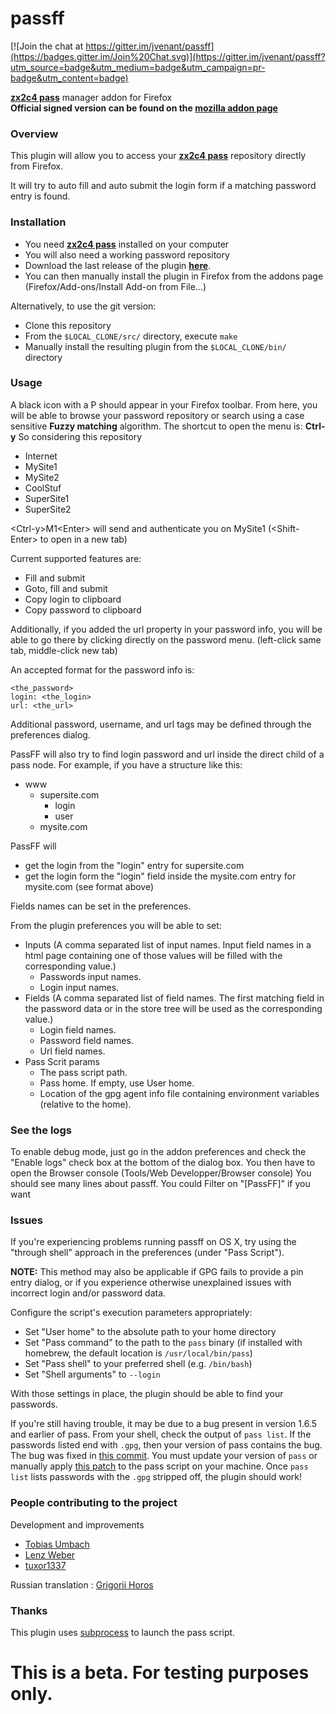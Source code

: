 passff
======

[![Join the chat at https://gitter.im/jvenant/passff](https://badges.gitter.im/Join%20Chat.svg)](https://gitter.im/jvenant/passff?utm_source=badge&utm_medium=badge&utm_campaign=pr-badge&utm_content=badge)

**[zx2c4 pass](http://www.zx2c4.com/projects/password-store/)** manager addon for Firefox  
**Official signed version can be found on the [mozilla addon page](https://addons.mozilla.org/firefox/addon/passff)**


### Overview
This plugin will allow you to access your **[zx2c4 pass](http://www.zx2c4.com/projects/password-store/)** repository directly from Firefox.

It will try to auto fill and auto submit the login form if a matching password entry is found.

### Installation
- You need **[zx2c4 pass](http://www.zx2c4.com/projects/password-store/)** installed on your computer
- You will also need a working password repository
- Download the last release of the plugin **[here](https://github.com/jvenant/passff/releases)**.
- You can then manually install the plugin in Firefox from the addons page (Firefox/Add-ons/Install Add-on from File...)

Alternatively, to use the git version:
- Clone this repository
- From the <code>$LOCAL_CLONE/src/</code> directory, execute <code>make</code>
- Manually install the resulting plugin from the <code>$LOCAL_CLONE/bin/</code> directory

### Usage
A black icon with a P should appear in your Firefox toolbar.
From here, you will be able to browse your password repository
or search using a case sensitive **Fuzzy matching** algorithm.
The shortcut to open the menu is: **Ctrl-y**
So considering this repository
* Internet
 * MySite1
 * MySite2
* CoolStuf
 * SuperSite1
 * SuperSite2

&lt;Ctrl-y&gt;M1&lt;Enter&gt; will send and authenticate you on MySite1 (&lt;Shift-Enter&gt; to open in a new tab)

Current supported features are:
- Fill and submit
- Goto, fill and submit
- Copy login to clipboard
- Copy password to clipboard

Additionally, if you added the url property in your password info, you will be able to go there by clicking directly on the password menu. (left-click same tab, middle-click new tab)

An accepted format for the password info is:
```
<the_password>
login: <the_login>
url: <the_url>
```
Additional password, username, and url tags may be defined through the preferences dialog.

PassFF will also try to find login password and url inside the direct child of a pass node.
For example, if you have a structure like this:
* www
  * supersite.com
    * login
    * user
  * mysite.com

PassFF will
* get the login from the "login" entry for supersite.com
* get the login form the "login" field inside the mysite.com entry for mysite.com (see format above)

Fields names can be set in the preferences.

From the plugin preferences you will be able to set:
- Inputs (A comma separated list of input names. Input field names in a html page containing one of those values will be filled with the corresponding value.)
  - Passwords input names.
  - Login input names.
- Fields (A comma separated list of field names. The first matching field in the password data or in the store tree will be used as the corresponding value.)
  - Login field names.
  - Password field names.
  - Url field names.
- Pass Scrit params
  - The pass script path.
  - Pass home. If empty, use User home.
  - Location of the gpg agent info file containing environment variables (relative to the home).

### See the logs

To enable debug mode, just go in the addon preferences and check the "Enable logs" check box at the bottom of the dialog box. You then have to open the Browser console (Tools/Web Developper/Browser console)
You should see many lines about passff. You could Filter on "[PassFF]" if you want

### Issues

If you're experiencing problems running passff on OS X, try using the "through shell" approach in the preferences (under "Pass Script").

**NOTE:** This method may also be applicable if GPG fails to provide a pin entry
dialog, or if you experience otherwise unexplained issues with incorrect login
and/or password data.

Configure the script's execution parameters appropriately:

* Set "User home" to the absolute path to your home directory
* Set "Pass command" to the path to the ````pass```` binary (if installed with homebrew, the default location is ````/usr/local/bin/pass````)
* Set "Pass shell" to your preferred shell (e.g. ````/bin/bash````)
* Set "Shell arguments" to ````--login````

With those settings in place, the plugin should be able to find your passwords.

If you're still having trouble, it may be due to a bug present in version 1.6.5 and earlier of pass. From your shell, check the output of ````pass list````. If the passwords listed end with ````.gpg````, then your version of pass contains the bug. The bug was fixed in [this commit](http://git.zx2c4.com/password-store/commit/?id=a619988f7986d72f4e0ac7256ce48596df6a2a34). You must update your version of ````pass```` or manually apply [this patch](http://git.zx2c4.com/password-store/patch/?id=a619988f7986d72f4e0ac7256ce48596df6a2a34) to the pass script on your machine.  Once ````pass list```` lists passwords with the ````.gpg```` stripped off, the plugin should work!

### People contributing to the project

Development and improvements
 * [Tobias Umbach](https://github.com/sometoby)
 * [Lenz Weber](https://github.com/phryneas)
 * [tuxor1337](https://github.com/tuxor1337)

Russian translation : [Grigorii Horos](https://github.com/horosgrisa)

### Thanks

This plugin uses [subprocess](https://github.com/bit/subprocess) to launch the pass script.


This is a beta. For testing purposes only.
==========================================
